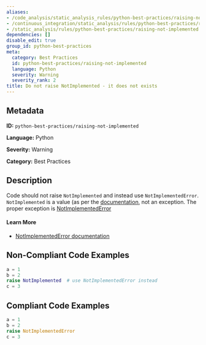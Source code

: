 ```yaml
---
aliases:
- /code_analysis/static_analysis_rules/python-best-practices/raising-not-implemented
- /continuous_integration/static_analysis/rules/python-best-practices/raising-not-implemented
- /static_analysis/rules/python-best-practices/raising-not-implemented
dependencies: []
disable_edit: true
group_id: python-best-practices
meta:
  category: Best Practices
  id: python-best-practices/raising-not-implemented
  language: Python
  severity: Warning
  severity_rank: 2
title: Do not raise NotImplemented - it does not exists
---
```

<!--  SOURCED FROM https://github.com/DataDog/datadog-static-analyzer-rule-docs -->


## Metadata
**ID:** `python-best-practices/raising-not-implemented`

**Language:** Python

**Severity:** Warning

**Category:** Best Practices

## Description
Code should not raise `NotImplemented` and instead use `NotImplementedError`. `NotImplemented` is a value (as per the [documentation](https://docs.python.org/3/library/constants.html#NotImplemented), not an exception. The proper exception is [NotImplementedError](https://docs.python.org/3/library/exceptions.html#NotImplementedError)

#### Learn More

 - [NotImplementedError documentation](https://docs.python.org/3/library/exceptions.html#NotImplementedError)

## Non-Compliant Code Examples
```python
a = 1
b = 2
raise NotImplemented  # use NotImplementedError instead
c = 3
```

## Compliant Code Examples
```python
a = 1
b = 2
raise NotImplementedError
c = 3
```
